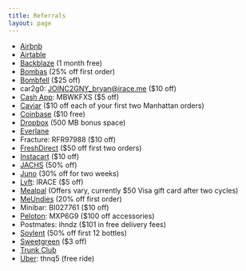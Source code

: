 ```yaml
---
title: Referrals
layout: page
---
```


* [Airbnb](www.airbnb.com/c/bryani15)
* [Airtable](https://airtable.com/invite/r/CwMMir3M)
* [Backblaze](https://secure.backblaze.com/r/01vy1j) (1 month free)
* [Bombas](http://refer.bombas.com/x/52D27X) (25% off first order)
* [Bombfell](https://bombfell.com/?rc=480709OqTbn) ($25 off)
* car2g0: JOINC2GNY_bryan@irace.me ($10 off)
* [Cash App](https://cash.me/app/MBWKFXS): MBWKFXS ($5 off)
* [Caviar](https://www.trycaviar.com/r/f06r54?s=web) ($10 off each of your first two Manhattan orders)
* [Coinbase](https://www.coinbase.com/join/529cc96243bb6bfb760000e8) ($10 free)
* [Dropbox](https://db.tt/PNFeXTxb) (500 MB bonus space)
* [Everlane](https://www.everlane.com/r/bryanirace)
* Fracture: RFR97988 ($10 off)
* [FreshDirect](https://refer.freshdirect.com/s/bryan) ($50 off first two orders)
* [Instacart](https://inst.cr/t/T7njvHHcW) ($10 off)
* [JACHS](http://fbuy.me/iVU64) (50% off)
* [Juno](https://join.gojuno.com/XAEa2Z9f8K) (30% off for two weeks)
* [Lyft](https://www.lyft.com/invite/IRACE): IRACE ($5 off)
* [Mealpal](https://mealpal.com/bryanirace) (Offers vary, currently $50 Visa gift card after two cycles)
* [MeUndies](http://getcomfy.in/ghS3h) (20% off first order)
* Minibar: BI027761 ($10 off)
* [Peloton](https://www.pelotoncycle.com/referrals/MXP6G9): MXP6G9 ($100 off accessories)
* Postmates: ihndz ($101 in free delivery fees)
* [Soylent](soy.lt/r/bJs7WOLaJP) (50% off first 12 bottles)
* [Sweetgreen](https://www.thelevelup.com/c/EM-S2EKOLR5FT) ($3 off)
* [Trunk Club](https://www.trunkclub.com/my/invite/9WCPMS)
* [Uber](https://www.uber.com/invite/thnq5): thnq5 (free ride)
